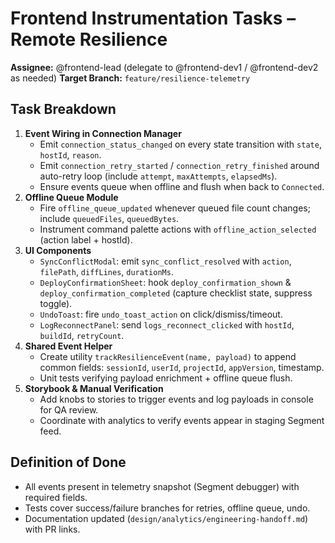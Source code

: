 # Frontend Instrumentation Tasks – Remote Resilience

**Assignee:** @frontend-lead (delegate to @frontend-dev1 / @frontend-dev2 as needed)
**Target Branch:** `feature/resilience-telemetry`

## Task Breakdown
1. **Event Wiring in Connection Manager**
   - Emit `connection_status_changed` on every state transition with `state`, `hostId`, `reason`.
   - Emit `connection_retry_started` / `connection_retry_finished` around auto-retry loop (include `attempt`, `maxAttempts`, `elapsedMs`).
   - Ensure events queue when offline and flush when back to `Connected`.
2. **Offline Queue Module**
   - Fire `offline_queue_updated` whenever queued file count changes; include `queuedFiles`, `queuedBytes`.
   - Instrument command palette actions with `offline_action_selected` (action label + hostId).
3. **UI Components**
   - `SyncConflictModal`: emit `sync_conflict_resolved` with `action`, `filePath`, `diffLines`, `durationMs`.
   - `DeployConfirmationSheet`: hook `deploy_confirmation_shown` & `deploy_confirmation_completed` (capture checklist state, suppress toggle).
   - `UndoToast`: fire `undo_toast_action` on click/dismiss/timeout.
   - `LogReconnectPanel`: send `logs_reconnect_clicked` with `hostId`, `buildId`, `retryCount`.
4. **Shared Event Helper**
   - Create utility `trackResilienceEvent(name, payload)` to append common fields: `sessionId`, `userId`, `projectId`, `appVersion`, timestamp.
   - Unit tests verifying payload enrichment + offline queue flush.
5. **Storybook & Manual Verification**
   - Add knobs to stories to trigger events and log payloads in console for QA review.
   - Coordinate with analytics to verify events appear in staging Segment feed.

## Definition of Done
- All events present in telemetry snapshot (Segment debugger) with required fields.
- Tests cover success/failure branches for retries, offline queue, undo.
- Documentation updated (`design/analytics/engineering-handoff.md`) with PR links.
